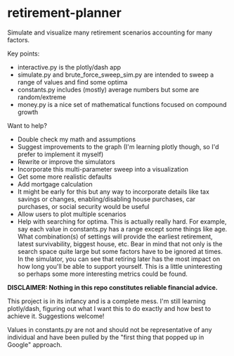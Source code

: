 # retirement-planner
Simulate and visualize many retirement scenarios accounting for many factors.

Key points:
* interactive.py is the plotly/dash app
* simulate.py and brute_force_sweep_sim.py are intended to sweep a range of values and find some optima
* constants.py includes (mostly) average numbers but some are random/extreme
* money.py is a nice set of mathematical functions focused on compound growth


Want to help?
* Double check my math and assumptions
* Suggest improvements to the graph (I'm learning plotly though, so I'd prefer to implement it myself)
* Rewrite or improve the simulators
* Incorporate this multi-parameter sweep into a visualization
* Get some more realistic defaults
* Add mortgage calculation
* It might be early for this but any way to incorporate details like tax savings or changes, enabling/disabling house
purchases, car purchases, or social security would be useful
* Allow users to plot multiple scenarios
* Help with searching for optima. This is actually really hard. For example, say each value in constants.py has a range
except some things like age. What combination(s) of settings will provide the earliest retirement, latest survivability,
biggest house, etc. Bear in mind that not only is the search space quite large but some factors have to be ignored at 
times. In the simulator, you can see that retiring later has the most impact on how long you'll be able to support 
yourself. This is a little uninteresting so perhaps some more interesting metrics could be found. 



**DISCLAIMER: Nothing in this repo constitutes reliable financial advice.**

This project is in its infancy and is a complete mess. I'm still learning plotly/dash, figuring out what I want this to 
do exactly and how best to achieve it. Suggestions welcome!

Values in constants.py are not and should not be representative of any individual and have been pulled by the 
"first thing that popped up in Google" approach.
